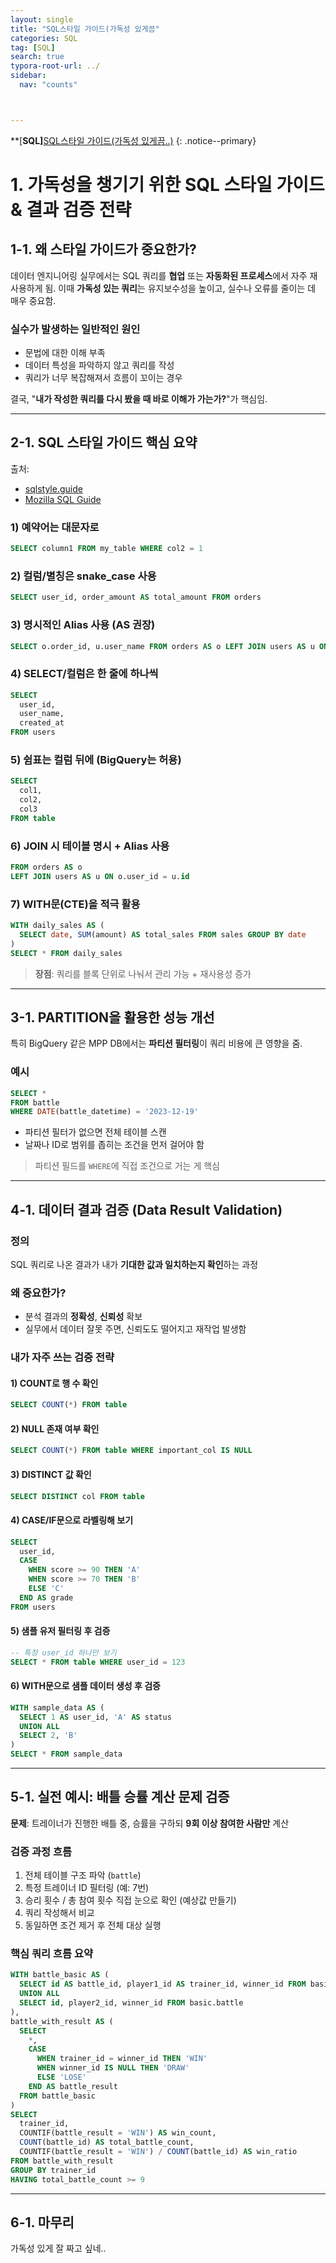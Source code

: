 ```yaml
---
layout: single
title: "SQL스타일 가이드(가독성 있게끔"
categories: SQL
tag: [SQL]
search: true
typora-root-url: ../
sidebar:
  nav: "counts"



---
```




**[**SQL]**[SQL스타일 가이드(가독성 있게끔..)](https://park-chanyeong.github.io)
{: .notice--primary}

# 1. 가독성을 챙기기 위한 SQL 스타일 가이드 & 결과 검증 전략

## 1-1. 왜 스타일 가이드가 중요한가?

데이터 엔지니어링 실무에서는 SQL 쿼리를 **협업** 또는 **자동화된 프로세스**에서 자주 재사용하게 됨. 이때 **가독성 있는 쿼리**는 유지보수성을 높이고, 실수나 오류를 줄이는 데 매우 중요함.

### 실수가 발생하는 일반적인 원인

- 문법에 대한 이해 부족
- 데이터 특성을 파악하지 않고 쿼리를 작성
- 쿼리가 너무 복잡해져서 흐름이 꼬이는 경우

결국, "**내가 작성한 쿼리를 다시 봤을 때 바로 이해가 가는가?**"가 핵심임.

------

## 2-1. SQL 스타일 가이드 핵심 요약

출처:

- [sqlstyle.guide](https://www.sqlstyle.guide/)
- [Mozilla SQL Guide](https://docs.telemetry.mozilla.org/concepts/sql_style.html)

### 1) 예약어는 대문자로

```sql
SELECT column1 FROM my_table WHERE col2 = 1
```

### 2) 컬럼/별칭은 snake_case 사용

```sql
SELECT user_id, order_amount AS total_amount FROM orders
```

### 3) 명시적인 Alias 사용 (AS 권장)

```sql
SELECT o.order_id, u.user_name FROM orders AS o LEFT JOIN users AS u ON o.user_id = u.id
```

### 4) SELECT/컬럼은 한 줄에 하나씩

```sql
SELECT
  user_id,
  user_name,
  created_at
FROM users
```

### 5) 쉼표는 컬럼 뒤에 (BigQuery는 허용)

```sql
SELECT
  col1,
  col2,
  col3
FROM table
```

### 6) JOIN 시 테이블 명시 + Alias 사용

```sql
FROM orders AS o
LEFT JOIN users AS u ON o.user_id = u.id
```

### 7) WITH문(CTE)을 적극 활용

```sql
WITH daily_sales AS (
  SELECT date, SUM(amount) AS total_sales FROM sales GROUP BY date
)
SELECT * FROM daily_sales
```

> **장점**: 쿼리를 블록 단위로 나눠서 관리 가능 + 재사용성 증가

------

## 3-1. PARTITION을 활용한 성능 개선

특히 BigQuery 같은 MPP DB에서는 **파티션 필터링**이 쿼리 비용에 큰 영향을 줌.

### 예시

```sql
SELECT *
FROM battle
WHERE DATE(battle_datetime) = '2023-12-19'
```

- 파티션 필터가 없으면 전체 테이블 스캔
- 날짜나 ID로 범위를 좁히는 조건을 먼저 걸어야 함

> 파티션 필드를 `WHERE`에 직접 조건으로 거는 게 핵심

------

## 4-1. 데이터 결과 검증 (Data Result Validation)

### 정의

SQL 쿼리로 나온 결과가 내가 **기대한 값과 일치하는지 확인**하는 과정

### 왜 중요한가?

- 분석 결과의 **정확성**, **신뢰성** 확보
- 실무에서 데이터 잘못 주면, 신뢰도도 떨어지고 재작업 발생함

### 내가 자주 쓰는 검증 전략

#### 1) COUNT로 행 수 확인

```sql
SELECT COUNT(*) FROM table
```

#### 2) NULL 존재 여부 확인

```sql
SELECT COUNT(*) FROM table WHERE important_col IS NULL
```

#### 3) DISTINCT 값 확인

```sql
SELECT DISTINCT col FROM table
```

#### 4) CASE/IF문으로 라벨링해 보기

```sql
SELECT
  user_id,
  CASE
    WHEN score >= 90 THEN 'A'
    WHEN score >= 70 THEN 'B'
    ELSE 'C'
  END AS grade
FROM users
```

#### 5) 샘플 유저 필터링 후 검증

```sql
-- 특정 user_id 하나만 보기
SELECT * FROM table WHERE user_id = 123
```

#### 6) WITH문으로 샘플 데이터 생성 후 검증

```sql
WITH sample_data AS (
  SELECT 1 AS user_id, 'A' AS status
  UNION ALL
  SELECT 2, 'B'
)
SELECT * FROM sample_data
```

------

## 5-1. 실전 예시: 배틀 승률 계산 문제 검증

**문제**: 트레이너가 진행한 배틀 중, 승률을 구하되 **9회 이상 참여한 사람만** 계산

### 검증 과정 흐름

1. 전체 테이블 구조 파악 (`battle`)
2. 특정 트레이너 ID 필터링 (예: 7번)
3. 승리 횟수 / 총 참여 횟수 직접 눈으로 확인 (예상값 만들기)
4. 쿼리 작성해서 비교
5. 동일하면 조건 제거 후 전체 대상 실행

### 핵심 쿼리 흐름 요약

```sql
WITH battle_basic AS (
  SELECT id AS battle_id, player1_id AS trainer_id, winner_id FROM basic.battle
  UNION ALL
  SELECT id, player2_id, winner_id FROM basic.battle
),
battle_with_result AS (
  SELECT
    *,
    CASE
      WHEN trainer_id = winner_id THEN 'WIN'
      WHEN winner_id IS NULL THEN 'DRAW'
      ELSE 'LOSE'
    END AS battle_result
  FROM battle_basic
)
SELECT
  trainer_id,
  COUNTIF(battle_result = 'WIN') AS win_count,
  COUNT(battle_id) AS total_battle_count,
  COUNTIF(battle_result = 'WIN') / COUNT(battle_id) AS win_ratio
FROM battle_with_result
GROUP BY trainer_id
HAVING total_battle_count >= 9
```

------

## 6-1. 마무리

가독성 있게 잘 짜고 싶네..